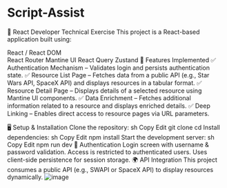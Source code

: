 # Script-Assist
🚀 React Developer Technical Exercise
This project is a React-based application built using:

React / React DOM                                                                                                                
React Router
Mantine UI
React Query
Zustand
📜 Features Implemented
✅ Authentication Mechanism – Validates login and persists authentication state.
✅ Resource List Page – Fetches data from a public API (e.g., Star Wars API, SpaceX API) and displays resources in a tabular format.
✅ Resource Detail Page – Displays details of a selected resource using Mantine UI components.
✅ Data Enrichment – Fetches additional information related to a resource and displays enriched details.
✅ Deep Linking – Enables direct access to resource pages via URL parameters.

🖥️ Setup & Installation
Clone the repository:
sh
Copy
Edit
git clone <your-repo-url>
cd <your-project-folder>
Install dependencies:
sh
Copy
Edit
npm install
Start the development server:
sh
Copy
Edit
npm run dev
🔑 Authentication
Login screen with username & password validation.
Access is restricted to authenticated users.
Uses client-side persistence for session storage.
🌍 API Integration
This project consumes a public API (e.g., SWAPI or SpaceX API) to display resources dynamically. 
![image](https://github.com/user-attachments/assets/a0af4ae9-36b0-4959-aa06-f0cef6e453f7)

